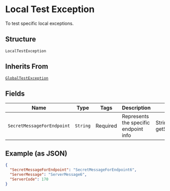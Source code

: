 
# Local Test Exception

<testing> To test specific local exceptions.

## Structure

`LocalTestException`

## Inherits From

[`GlobalTestException`](/doc/models/global-test-exception.md)

## Fields

| Name | Type | Tags | Description | Getter | Setter |
|  --- | --- | --- | --- | --- | --- |
| `SecretMessageForEndpoint` | `String` | Required | <testing> Represents the specific endpoint info | String getSecretMessageForEndpoint() | setSecretMessageForEndpoint(String secretMessageForEndpoint) |

## Example (as JSON)

```json
{
  "SecretMessageForEndpoint": "SecretMessageForEndpoint6",
  "ServerMessage": "ServerMessage6",
  "ServerCode": 170
}
```

